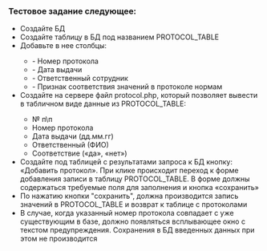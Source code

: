 <html>
<body>
    <h3>Тестовое задание следующее:</h3>
    <div class="task">
        <ul>
            <li>Создайте БД</li>
            <li>Создайте таблицу в БД под названием PROTOCOL_TABLE</li>
            <li>Добавьте в нее столбцы:</li>
            <ul>
                <li>- Номер протокола</li>
                <li>- Дата выдачи</li>
                <li>- Ответственный сотрудник</li>
                <li>- Признак соответствия значений в протоколе нормам</li>
            </ul>
            <li>Создайте на сервере файл protocol.php, который позволяет вывести в табличном виде данные из PROTOCOL_TABLE:</li>
            <ul>
                <li>№ п\п</li>
                <li>Номер протокола</li>
                <li>Дата выдачи (дд.мм.гг)</li>
                <li>Ответственный (ФИО)</li>
                <li>Соответствие («да», «нет»)</li>
            </ul>
            <li>Создайте под таблицей с результатами запроса к БД кнопку: «Добавить протокол». При клике происходит переход к форме добавления записи в таблицу PROTOCOL_TABLE. В форме должны содержаться требуемые поля для заполнения и кнопка «сохранить»</li>
            <li>По нажатию кнопки "сохранить", должна производится запись значений в PROTOCOL_TABLE и возврат к таблице с протоколами</li>
            <li>В случае, когда указанный номер протокола совпадает с уже существующим в базе, должно появляться всплывающее окно с текстом предупреждения. Сохранения в БД введенных данных при этом не производится</li>
        </ul>
    </div>
</body>
</html>
